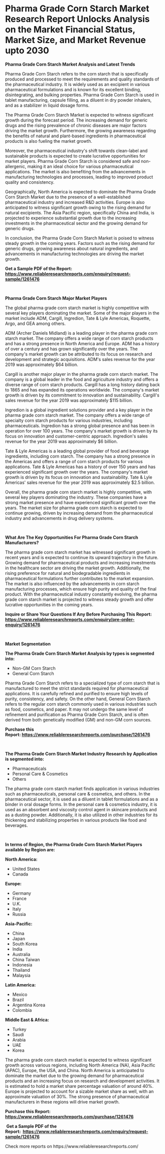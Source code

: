 <p><h1>Pharma Grade Corn Starch Market Research Report Unlocks Analysis on the Market Financial Status, Market Size, and Market Revenue upto 2030</h1></p><p><strong>Pharma Grade Corn Starch Market Analysis and Latest Trends</strong></p>
<p><p>Pharma Grade Corn Starch refers to the corn starch that is specifically produced and processed to meet the requirements and quality standards of the pharmaceutical industry. It is widely used as an excipient in various pharmaceutical formulations and is known for its excellent binding, disintegrating, and bulking properties. Pharma Grade Corn Starch is used in tablet manufacturing, capsule filling, as a diluent in dry powder inhalers, and as a stabilizer in liquid dosage forms.</p><p>The Pharma Grade Corn Starch Market is expected to witness significant growth during the forecast period. The increasing demand for generic drugs and the rising prevalence of chronic diseases are major factors driving the market growth. Furthermore, the growing awareness regarding the benefits of natural and plant-based ingredients in pharmaceutical products is also fueling the market growth.</p><p>Moreover, the pharmaceutical industry's shift towards clean-label and sustainable products is expected to create lucrative opportunities for market players. Pharma Grade Corn Starch is considered safe and non-allergenic, making it an ideal choice for various pharmaceutical applications. The market is also benefiting from the advancements in manufacturing technologies and processes, leading to improved product quality and consistency.</p><p>Geographically, North America is expected to dominate the Pharma Grade Corn Starch Market due to the presence of a well-established pharmaceutical industry and increased R&D activities. Europe is also anticipated to witness significant growth owing to the rising demand for natural excipients. The Asia Pacific region, specifically China and India, is projected to experience substantial growth due to the increasing investments in the pharmaceutical sector and the growing demand for generic drugs.</p><p>In conclusion, the Pharma Grade Corn Starch Market is poised to witness steady growth in the coming years. Factors such as the rising demand for generic drugs, growing awareness about natural ingredients, and advancements in manufacturing technologies are driving the market growth.</p></p>
<p><strong>Get a Sample PDF of the Report:&nbsp; <a href="https://www.reliableresearchreports.com/enquiry/request-sample/1261476">https://www.reliableresearchreports.com/enquiry/request-sample/1261476</a></strong></p>
<p>&nbsp;</p>
<p><strong>Pharma Grade Corn Starch Major Market Players</strong></p>
<p><p>The global pharma grade corn starch market is highly competitive with several key players dominating the market. Some of the major players in the market include ADM, Cargill, Ingredion, Tate & Lyle Americas, Roquette, Argo, and GEA among others. </p><p>ADM (Archer Daniels Midland) is a leading player in the pharma grade corn starch market. The company offers a wide range of corn starch products and has a strong presence in North America and Europe. ADM has a history of over a century and has grown significantly over the years. The company's market growth can be attributed to its focus on research and development and strategic acquisitions. ADM's sales revenue for the year 2019 was approximately $64 billion.</p><p>Cargill is another major player in the pharma grade corn starch market. The company is a global leader in the food and agriculture industry and offers a diverse range of corn starch products. Cargill has a long history dating back to 1865 and has expanded its operations worldwide. The company's market growth is driven by its commitment to innovation and sustainability. Cargill's sales revenue for the year 2019 was approximately $115 billion.</p><p>Ingredion is a global ingredient solutions provider and a key player in the pharma grade corn starch market. The company offers a wide range of specialty corn starch products for various industries, including pharmaceuticals. Ingredion has a strong global presence and has been in operation for over 100 years. The company's market growth is driven by its focus on innovation and customer-centric approach. Ingredion's sales revenue for the year 2019 was approximately $6 billion.</p><p>Tate & Lyle Americas is a leading global provider of food and beverage ingredients, including corn starch. The company has a strong presence in the Americas and offers a range of corn starch products for various applications. Tate & Lyle Americas has a history of over 150 years and has experienced significant growth over the years. The company's market growth is driven by its focus on innovation and sustainability. Tate & Lyle Americas' sales revenue for the year 2019 was approximately $2.5 billion.</p><p>Overall, the pharma grade corn starch market is highly competitive, with several key players dominating the industry. These companies have a strong market presence and have experienced significant growth over the years. The market size for pharma grade corn starch is expected to continue growing, driven by increasing demand from the pharmaceutical industry and advancements in drug delivery systems.</p></p>
<p>&nbsp;</p>
<p><strong>What Are The Key Opportunities For Pharma Grade Corn Starch Manufacturers?</strong></p>
<p><p>The pharma grade corn starch market has witnessed significant growth in recent years and is expected to continue its upward trajectory in the future. Growing demand for pharmaceutical products and increasing investments in the healthcare sector are driving the market growth. Additionally, the rising preference for natural and biodegradable ingredients in pharmaceutical formulations further contributes to the market expansion. The market is also influenced by the advancements in corn starch manufacturing processes, which ensure high purity and quality of the final product. With the pharmaceutical industry constantly evolving, the pharma grade corn starch market is projected to witness steady growth and offer lucrative opportunities in the coming years.</p></p>
<p><strong>Inquire or Share Your Questions If Any Before Purchasing This Report: <a href="https://www.reliableresearchreports.com/enquiry/pre-order-enquiry/1261476">https://www.reliableresearchreports.com/enquiry/pre-order-enquiry/1261476</a></strong></p>
<p>&nbsp;</p>
<p><strong>Market Segmentation</strong></p>
<p><strong>The Pharma Grade Corn Starch Market Analysis by types is segmented into:</strong></p>
<p><ul><li>Non-GM Corn Starch</li><li>General Corn Starch</li></ul></p>
<p><p>Pharma Grade Corn Starch refers to a specialized type of corn starch that is manufactured to meet the strict standards required for pharmaceutical applications. It is carefully refined and purified to ensure high levels of purity, consistency, and safety. On the other hand, General Corn Starch refers to the regular corn starch commonly used in various industries such as food, cosmetics, and paper. It may not undergo the same level of refinement and purification as Pharma Grade Corn Starch, and is often derived from both genetically modified (GM) and non-GM corn sources.</p></p>
<p><strong>Purchase this Report:&nbsp;<a href="https://www.reliableresearchreports.com/purchase/1261476">https://www.reliableresearchreports.com/purchase/1261476</a></strong></p>
<p>&nbsp;</p>
<p><strong>The Pharma Grade Corn Starch Market Industry Research by Application is segmented into:</strong></p>
<p><ul><li>Pharmaceuticals</li><li>Personal Care & Cosmetics</li><li>Others</li></ul></p>
<p><p>The pharma grade corn starch market finds application in various industries such as pharmaceuticals, personal care & cosmetics, and others. In the pharmaceutical sector, it is used as a diluent in tablet formulations and as a binder in oral dosage forms. In the personal care & cosmetics industry, it is used as an absorbent and viscosity control agent in skincare products and as a dusting powder. Additionally, it is also utilized in other industries for its thickening and stabilizing properties in various products like food and beverages.</p></p>
<p>&nbsp;</p>
<p><strong>In terms of Region, the Pharma Grade Corn Starch Market Players available by Region are:</strong></p>
<p>
    <p> <strong> North America: </strong>
        <ul>
            <li>United States</li>
            <li>Canada</li>
        </ul>
        </p> 
    <p> <strong> Europe: </strong>
        <ul>
            <li>Germany</li>
            <li>France</li>
            <li>U.K.</li>
            <li>Italy</li>
            <li>Russia</li>
        </ul>
        </p> 
    <p> <strong> Asia-Pacific: </strong>
        <ul>
            <li>China</li>
            <li>Japan</li>
            <li>South Korea</li>
            <li>India</li>
            <li>Australia</li>
            <li>China Taiwan</li>
            <li>Indonesia</li>
            <li>Thailand</li>
            <li>Malaysia</li>
        </ul>
        </p> 
    <p> <strong> Latin America: </strong>
        <ul>
            <li>Mexico</li>
            <li>Brazil</li>
            <li>Argentina Korea</li>
            <li>Colombia</li>
        </ul>
        </p> 
    <p> <strong> Middle East & Africa: </strong>
        <ul>
            <li>Turkey</li>
            <li>Saudi</li>
            <li>Arabia</li>
            <li>UAE</li>
            <li>Korea</li>
        </ul>
    </p>
    </p>
<p><p>The pharma grade corn starch market is expected to witness significant growth across various regions, including North America (NA), Asia Pacific (APAC), Europe, the USA, and China. North America is anticipated to dominate the market due to the growing demand for pharmaceutical products and an increasing focus on research and development activities. It is estimated to hold a market share percentage valuation of around 40%. Europe is projected to account for a sizable market share as well, with an approximate valuation of 30%. The strong presence of pharmaceutical manufacturers in these regions will drive market growth.</p></p>
<p><strong>Purchase this Report: <a href="https://www.reliableresearchreports.com/purchase/1261476">https://www.reliableresearchreports.com/purchase/1261476</a></strong></p>
<p>&nbsp;<strong>Get a Sample PDF of the Report:&nbsp;&nbsp;<a href="https://www.reliableresearchreports.com/enquiry/request-sample/1261476">https://www.reliableresearchreports.com/enquiry/request-sample/1261476</a></strong></p>
<p><strong></strong></p>
<p>Check more reports on https://www.reliableresearchreports.com/</p>